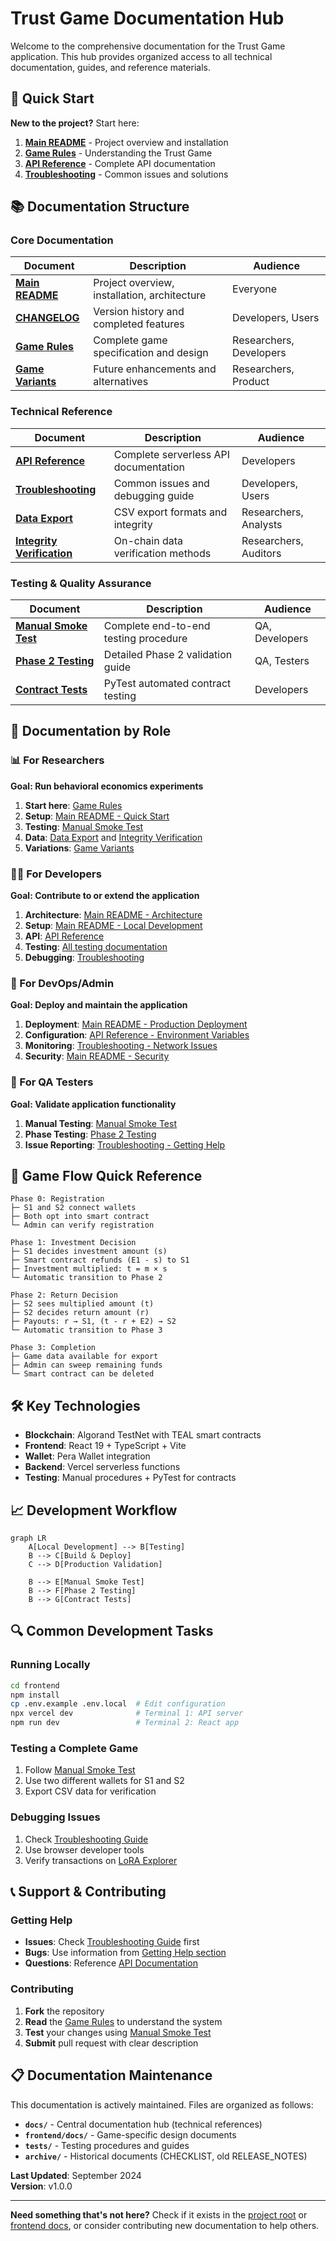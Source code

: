 # Trust Game Documentation Hub

Welcome to the comprehensive documentation for the Trust Game application. This hub provides organized access to all technical documentation, guides, and reference materials.

## 🚀 Quick Start

**New to the project?** Start here:

1. **[Main README](../README.md)** - Project overview and installation
2. **[Game Rules](../frontend/docs/trust-game-design.md)** - Understanding the Trust Game
3. **[API Reference](API_REFERENCE.md)** - Complete API documentation
4. **[Troubleshooting](TROUBLESHOOTING.md)** - Common issues and solutions

## 📚 Documentation Structure

### Core Documentation
| Document | Description | Audience |
|----------|-------------|----------|
| **[Main README](../README.md)** | Project overview, installation, architecture | Everyone |
| **[CHANGELOG](../CHANGELOG.md)** | Version history and completed features | Developers, Users |
| **[Game Rules](../frontend/docs/trust-game-design.md)** | Complete game specification and design | Researchers, Developers |
| **[Game Variants](../frontend/docs/trust-game-variants.md)** | Future enhancements and alternatives | Researchers, Product |

### Technical Reference
| Document | Description | Audience |
|----------|-------------|----------|
| **[API Reference](API_REFERENCE.md)** | Complete serverless API documentation | Developers |
| **[Troubleshooting](TROUBLESHOOTING.md)** | Common issues and debugging guide | Developers, Users |
| **[Data Export](DATA_EXPORT.md)** | CSV export formats and integrity | Researchers, Analysts |
| **[Integrity Verification](INTEGRITY.md)** | On-chain data verification methods | Researchers, Auditors |

### Testing & Quality Assurance
| Document | Description | Audience |
|----------|-------------|----------|
| **[Manual Smoke Test](../tests/manual/SMOKE.md)** | Complete end-to-end testing procedure | QA, Developers |
| **[Phase 2 Testing](../tests/PHASE_2_TESTING.md)** | Detailed Phase 2 validation guide | QA, Testers |
| **[Contract Tests](../contracts/)** | PyTest automated contract testing | Developers |

## 🎯 Documentation by Role

### 📊 For Researchers
**Goal: Run behavioral economics experiments**

1. **Start here**: [Game Rules](../frontend/docs/trust-game-design.md)
2. **Setup**: [Main README - Quick Start](../README.md#quick-start)
3. **Testing**: [Manual Smoke Test](../tests/manual/SMOKE.md)
4. **Data**: [Data Export](DATA_EXPORT.md) and [Integrity Verification](INTEGRITY.md)
5. **Variations**: [Game Variants](../frontend/docs/trust-game-variants.md)

### 👨‍💻 For Developers
**Goal: Contribute to or extend the application**

1. **Architecture**: [Main README - Architecture](../README.md#architecture)
2. **Setup**: [Main README - Local Development](../README.md#local-development)
3. **API**: [API Reference](API_REFERENCE.md)
4. **Testing**: [All testing documentation](#testing--quality-assurance)
5. **Debugging**: [Troubleshooting](TROUBLESHOOTING.md)

### 🔧 For DevOps/Admin
**Goal: Deploy and maintain the application**

1. **Deployment**: [Main README - Production Deployment](../README.md#production-deployment)
2. **Configuration**: [API Reference - Environment Variables](API_REFERENCE.md#environment-variables)
3. **Monitoring**: [Troubleshooting - Network Issues](TROUBLESHOOTING.md#network-and-api-issues)
4. **Security**: [Main README - Security](../README.md#security)

### 🧪 For QA Testers
**Goal: Validate application functionality**

1. **Manual Testing**: [Manual Smoke Test](../tests/manual/SMOKE.md)
2. **Phase Testing**: [Phase 2 Testing](../tests/PHASE_2_TESTING.md)
3. **Issue Reporting**: [Troubleshooting - Getting Help](TROUBLESHOOTING.md#getting-help)

## 🔄 Game Flow Quick Reference

```
Phase 0: Registration
├─ S1 and S2 connect wallets
├─ Both opt into smart contract  
└─ Admin can verify registration

Phase 1: Investment Decision
├─ S1 decides investment amount (s)
├─ Smart contract refunds (E1 - s) to S1
├─ Investment multiplied: t = m × s
└─ Automatic transition to Phase 2

Phase 2: Return Decision  
├─ S2 sees multiplied amount (t)
├─ S2 decides return amount (r)
├─ Payouts: r → S1, (t - r + E2) → S2
└─ Automatic transition to Phase 3

Phase 3: Completion
├─ Game data available for export
├─ Admin can sweep remaining funds
└─ Smart contract can be deleted
```

## 🛠️ Key Technologies

- **Blockchain**: Algorand TestNet with TEAL smart contracts
- **Frontend**: React 19 + TypeScript + Vite
- **Wallet**: Pera Wallet integration
- **Backend**: Vercel serverless functions
- **Testing**: Manual procedures + PyTest for contracts

## 📈 Development Workflow

```mermaid
graph LR
    A[Local Development] --> B[Testing]
    B --> C[Build & Deploy]
    C --> D[Production Validation]
    
    B --> E[Manual Smoke Test]
    B --> F[Phase 2 Testing]
    B --> G[Contract Tests]
```

## 🔍 Common Development Tasks

### Running Locally
```bash
cd frontend
npm install
cp .env.example .env.local  # Edit configuration
npx vercel dev              # Terminal 1: API server
npm run dev                 # Terminal 2: React app
```

### Testing a Complete Game
1. Follow [Manual Smoke Test](../tests/manual/SMOKE.md)
2. Use two different wallets for S1 and S2
3. Export CSV data for verification

### Debugging Issues
1. Check [Troubleshooting Guide](TROUBLESHOOTING.md)
2. Use browser developer tools
3. Verify transactions on [LoRA Explorer](https://lora.algokit.io/testnet)

## 📞 Support & Contributing

### Getting Help
- **Issues**: Check [Troubleshooting Guide](TROUBLESHOOTING.md) first
- **Bugs**: Use information from [Getting Help section](TROUBLESHOOTING.md#getting-help)
- **Questions**: Reference [API Documentation](API_REFERENCE.md)

### Contributing
1. **Fork** the repository
2. **Read** the [Game Rules](../frontend/docs/trust-game-design.md) to understand the system
3. **Test** your changes using [Manual Smoke Test](../tests/manual/SMOKE.md)
4. **Submit** pull request with clear description

## 📋 Documentation Maintenance

This documentation is actively maintained. Files are organized as follows:

- **`docs/`** - Central documentation hub (technical references)
- **`frontend/docs/`** - Game-specific design documents
- **`tests/`** - Testing procedures and guides
- **`archive/`** - Historical documents (CHECKLIST, old RELEASE_NOTES)

**Last Updated**: September 2024  
**Version**: v1.0.0

---

**Need something that's not here?** Check if it exists in the [project root](../) or [frontend docs](../frontend/docs/), or consider contributing new documentation to help others.